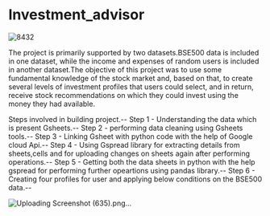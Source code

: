 # Investment_advisor
![8432](https://github.com/SukrutDeshmukh/Investment_advisor/assets/127339353/9c590687-0555-4e05-ac8e-0b0ecb59ea61)

The project is primarily supported by two datasets.BSE500 data is included in one dataset, while the income and expenses of random users is included in another dataset.The objective of this project was to use some fundamental knowledge of the stock market and, based on that, to create several levels of investment profiles that users could select, and in return, receive stock recommendations on which they could invest using the money they had available.

Steps involved in building project.--
Step 1 - Understanding the data which is present Gsheets.--
Step 2 - performing data cleaning using Gsheets tools.--
Step 3 - Linking Gsheet with python code with the help of Google cloud Api.--
Step 4 - Using Gspread library for extracting details from sheets,cells and for uploading changes on sheets again after performing operations.--
Step 5 - Getting both the data sheets in python with the help gspread for performing further opeartions using pandas library.--
Step 6 - Creating four profiles for user and applying below conditions on the BSE500 data.--

![Uploading Screenshot (635).png…]()


